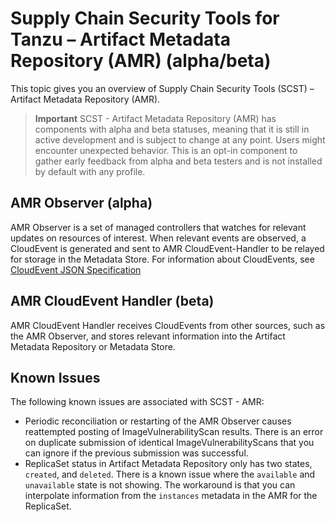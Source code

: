 # Supply Chain Security Tools for Tanzu – Artifact Metadata Repository (AMR) (alpha/beta)

This topic gives you an overview of Supply Chain Security Tools (SCST) – Artifact Metadata Repository (AMR).

>**Important** SCST - Artifact Metadata Repository (AMR) has components with alpha and beta statuses, meaning that it is still in active development and is subject to change at any point. Users might encounter unexpected behavior. This is an opt-in component to gather early feedback from alpha and beta testers and is not installed by default with any profile.

## <a id='observer'></a> AMR Observer (alpha)

AMR Observer is a set of managed controllers that watches for relevant updates on resources of interest. When relevant events are observed, a CloudEvent is generated and sent to AMR CloudEvent-Handler to be relayed for storage in the Metadata Store. For information about CloudEvents, see [CloudEvent JSON Specification](./cloudevents.hbs.md)

## <a id='handler'></a> AMR CloudEvent Handler (beta)

AMR CloudEvent Handler receives CloudEvents from other sources, such as the AMR Observer, and stores relevant information into the Artifact Metadata Repository or Metadata Store.

## <a id='ki'></a> Known Issues

The following known issues are associated with SCST - AMR:

- Periodic reconciliation or restarting of the AMR Observer causes reattempted posting of ImageVulnerabilityScan results. There is an error on duplicate submission of identical ImageVulnerabilityScans that you can ignore if the previous submission was successful.
- ReplicaSet status in Artifact Metadata Repository only has two states, `created`, and `deleted`. There is a known issue where the `available` and `unavailable` state is not showing. The workaround is that you can  interpolate information from the `instances` metadata in the AMR for the ReplicaSet. 